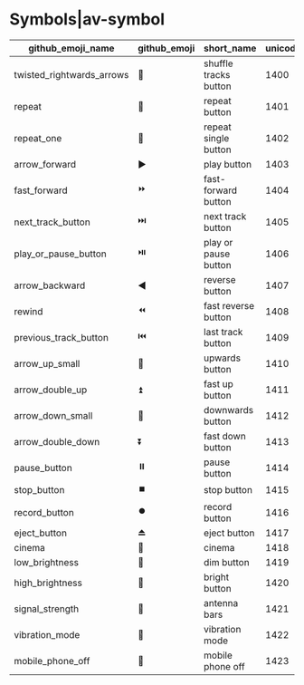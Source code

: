 # Symbols|av-symbol

|github_emoji_name|github_emoji|short_name|unicode_index|
|---|---|---|---|
|twisted_rightwards_arrows|:twisted_rightwards_arrows:|shuffle tracks button|1400|
|repeat|:repeat:|repeat button|1401|
|repeat_one|:repeat_one:|repeat single button|1402|
|arrow_forward|:arrow_forward:|play button|1403|
|fast_forward|:fast_forward:|fast-forward button|1404|
|next_track_button|:next_track_button:|next track button|1405|
|play_or_pause_button|:play_or_pause_button:|play or pause button|1406|
|arrow_backward|:arrow_backward:|reverse button|1407|
|rewind|:rewind:|fast reverse button|1408|
|previous_track_button|:previous_track_button:|last track button|1409|
|arrow_up_small|:arrow_up_small:|upwards button|1410|
|arrow_double_up|:arrow_double_up:|fast up button|1411|
|arrow_down_small|:arrow_down_small:|downwards button|1412|
|arrow_double_down|:arrow_double_down:|fast down button|1413|
|pause_button|:pause_button:|pause button|1414|
|stop_button|:stop_button:|stop button|1415|
|record_button|:record_button:|record button|1416|
|eject_button|:eject_button:|eject button|1417|
|cinema|:cinema:|cinema|1418|
|low_brightness|:low_brightness:|dim button|1419|
|high_brightness|:high_brightness:|bright button|1420|
|signal_strength|:signal_strength:|antenna bars|1421|
|vibration_mode|:vibration_mode:|vibration mode|1422|
|mobile_phone_off|:mobile_phone_off:|mobile phone off|1423|
